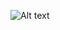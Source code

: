 ![Alt text](C:\Users\legoy\Documents\AP-Hogeschool\stage\stage-actwise\ransomware\diagram\dropper.png)